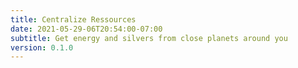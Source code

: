 ```yaml
---
title: Centralize Ressources
date: 2021-05-29-06T20:54:00-07:00
subtitle: Get energy and silvers from close planets around you
version: 0.1.0
---
```

